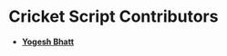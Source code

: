 Cricket Script Contributors
===========================

* **[Yogesh Bhatt](https://github.com/yogesh-hackx)**
